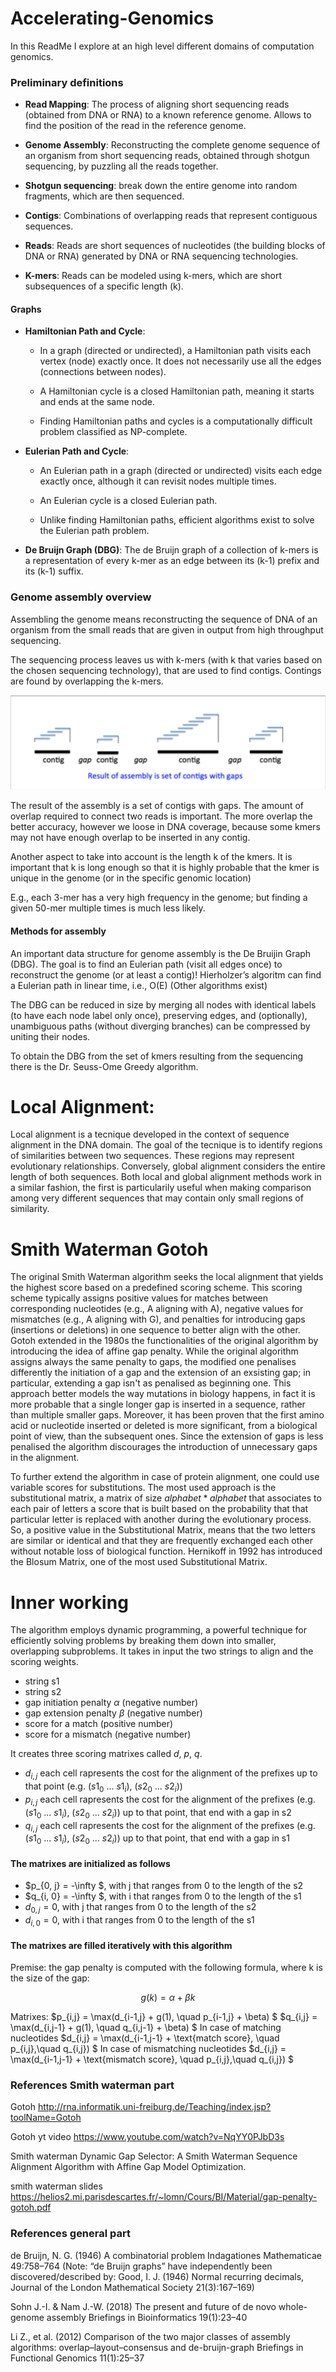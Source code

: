 
# Accelerating-Genomics
In this ReadMe I explore at an high level different domains of computation genomics.

### Preliminary definitions
* **Read Mapping**: The process of aligning short sequencing reads (obtained from DNA or RNA) to a known reference genome. Allows to find the position of the read in the reference genome.

* **Genome Assembly**: Reconstructing the complete genome sequence of an organism from short sequencing reads, obtained through shotgun sequencing, by puzzling all the reads together.

* **Shotgun sequencing**: break down the entire genome into random fragments, which are then sequenced.

* **Contigs**: Combinations of overlapping reads that represent contiguous sequences.

* **Reads**: Reads are short sequences of nucleotides (the building blocks of DNA or RNA) generated by DNA or RNA sequencing technologies.

* **K-mers**: Reads can be modeled using k-mers, which are short subsequences of a specific length (k).

#### Graphs

* **Hamiltonian Path and Cycle**:
    * In a graph (directed or undirected), a Hamiltonian path visits each vertex (node) exactly once. It does not necessarily use all the edges (connections between nodes).
    * A Hamiltonian cycle is a closed Hamiltonian path, meaning it starts and ends at the same node.

    * Finding Hamiltonian paths and cycles is a computationally difficult problem classified as NP-complete.


* **Eulerian Path and Cycle**:

    * An Eulerian path in a graph (directed or undirected) visits each edge exactly once, although it can revisit nodes multiple times.
    * An Eulerian cycle is a closed Eulerian path.

    * Unlike finding Hamiltonian paths, efficient algorithms exist to solve the Eulerian path problem.


* **De Bruijn Graph (DBG)**: The de Bruijn graph of a collection of k-mers is a representation of every k-mer as an edge between its (k-1) prefix and its (k-1) suffix.

### Genome assembly overview

Assembling the genome means reconstructing the sequence of DNA of an organism from the small reads that are given in output from high throughput sequencing.

The sequencing process leaves us with k-mers (with k that varies based on the chosen sequencing technology), that are used to find contigs. Contings are found by overlapping the k-mers.

!["Result of the assembly"](Pictures/contigs.png)

The result of the assembly is a set of contigs with gaps. The amount of overlap required to connect two reads is important. The more overlap the better accuracy, however we loose in DNA coverage, because some kmers may not have enough overlap to be inserted in any contig.

Another aspect to take into account is the length k of the kmers. It is important that k is long enough so that it is highly probable that the kmer is unique in the genome (or in the specific genomic location)


E.g., each 3-mer has a very high frequency in the genome; but finding a given 50-mer multiple times is much less likely.

#### Methods for assembly

An important data structure for genome assembly is the De Bruijin Graph (DBG). The goal is to find an Eulerian path (visit all edges once) to reconstruct the genome (or at least a contig)!
Hierholzer’s algoritm can find a Eulerian path in linear time, i.e., O(E) (Other algorithms exist)

The DBG can be reduced in size by merging all nodes with identical labels (to have each node label only once), preserving edges, and (optionally), unambiguous paths (without diverging branches) can be compressed by uniting their nodes.

To obtain the DBG from the set of kmers resulting from the sequencing there is the Dr. Seuss-Ome
Greedy algorithm.

# Local Alignment:

Local alignment is a tecnique developed in the context of sequence alignment in the DNA domain. The goal of the tecnique is to identify regions of similarities between two sequences. These regions may represent evolutionary relationships.
Conversely, global alignment considers the entire length of both sequences. Both local and global alignment methods work in a similar fashion, the first is particularily useful when making comparison among very different sequences that may contain only small regions of similarity.


# Smith Waterman Gotoh

The original Smith Waterman algorithm seeks the local alignment that yields the highest score based on a predefined scoring scheme. This scoring scheme typically assigns positive values for matches between corresponding nucleotides (e.g., A aligning with A), negative values for mismatches (e.g., A aligning with G), and penalties for introducing gaps (insertions or deletions) in one sequence to better align with the other.
Gotoh extended in the 1980s the functionalities of the original algorithm by introducing the idea of affine gap penalty. While the original algorithm assigns always the same penalty to gaps, the modified one
penalises differently the initiation of a gap and the extension of an exsisting gap; in particular, extending a gap isn't as penalised as beginning one.
This approach better models the way mutations in biology happens, in fact it is more probable that a single longer gap is inserted in a sequence, rather than multiple smaller gaps. Moreover, it has been proven that the first amino acid or nucleotide inserted or deleted is more significant, from a biological point of view, than the subsequent ones. Since the extension of gaps is less penalised the algorithm discourages the introduction of unnecessary gaps in the alignment.

To further extend the algorithm in case of protein alignment, one could use variable scores for substitutions. The most used approach is the substitutional matrix, a matrix of size $alphabet * alphabet$ that associates to each pair of letters a score that is built based on the probability that that particular letter is replaced with another during the evolutionary process. So, a positive value in the Substitutional Matrix, means that the two letters are similar or identical and that they are frequently exchanged each other without notable loss of biological function. Hernikoff in 1992 has introduced the Blosum Matrix, one of the most used Substitutional Matrix.


# Inner working

The algorithm employs dynamic programming, a powerful technique for efficiently solving problems by breaking them down into smaller, overlapping subproblems.
It takes in input the two strings to align and the scoring weights.

* string s1
* string s2
* gap initiation penalty $\alpha$ (negative number)
* gap extension penalty $\beta$ (negative number)
* score for a match (positive number)
* score for a mismatch (negative number)

It creates three scoring matrixes called $d$, $p$, $q$.

* $d_{i, j}$ each cell rapresents the cost for the alignment of the prefixes up to that point (e.g. ($s1_0$ ... $s1_i$), ($s2_0$ ... $s2_i$))
* $p_{i, j}$ each cell rapresents the cost for the alignment of the prefixes (e.g. ($s1_0$ ... $s1_i$), ($s2_0$ ... $s2_i$)) up to that point, that end with a gap in s2
* $q_{i, j}$ each cell rapresents the cost for the alignment of the prefixes (e.g. ($s1_0$ ... $s1_i$), ($s2_0$ ... $s2_i$)) up to that point, that end with a gap in s1

#### The matrixes are initialized as follows

* $p_{0, j} = -\infty $, with j that ranges from 0 to the length of the s2
* $q_{i, 0} = -\infty $, with i that ranges from 0 to the length of the s1
* $d_{0, j} = 0$, with j that ranges from 0 to the length of the s2
* $d_{i, 0} = 0$, with i that ranges from 0 to the length of the s1

#### The matrixes are filled iteratively with this algorithm

Premise: the gap penalty is computed with the following formula, where k is the size of the gap:

$$ g(k) = \alpha + \beta k$$

Matrixes:
$p_{i,j} = \max(d_{i-1,j} + g(1), \quad p_{i-1,j} + \beta) $
$q_{i,j} = \max(d_{i,j-1} + g(1), \quad q_{i,j-1} + \beta) $
In case of matching nucleotides
$d_{i,j} = \max(d_{i-1,j-1} + \text{match score}, \quad p_{i,j},\quad q_{i,j}) $
In case of mismatching nucleotides
$d_{i,j} = \max(d_{i-1,j-1} + \text{mismatch score}, \quad p_{i,j},\quad q_{i,j}) $


### References Smith waterman part
Gotoh
http://rna.informatik.uni-freiburg.de/Teaching/index.jsp?toolName=Gotoh

Gotoh yt video
https://www.youtube.com/watch?v=NqYY0PJbD3s

Smith waterman
 Dynamic Gap Selector: A Smith Waterman Sequence Alignment Algorithm with Affine Gap Model Optimization.

smith waterman slides
https://helios2.mi.parisdescartes.fr/~lomn/Cours/BI/Material/gap-penalty-gotoh.pdf



### References general part
de Bruijn, N. G. (1946)
A combinatorial problem
Indagationes Mathematicae 49:758–764
(Note: “de Bruijn graphs” have independently been discovered/described by: Good, I. J. (1946) Normal recurring decimals, Journal of the London Mathematical Society 21(3):167–169)

Sohn J.-I. & Nam J.-W. (2018)
The present and future of de novo whole-genome assembly
Briefings in Bioinformatics 19(1):23–40

Li Z., et al. (2012)
Comparison of the two major classes of assembly algorithms: overlap–layout–consensus and de-bruijn-graph
Briefings in Functional Genomics 11(1):25–37
